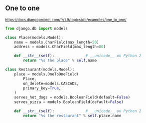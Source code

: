 ## One to one

<small>https://docs.djangoproject.com/fr/1.9/topics/db/examples/one_to_one/</small>

```python
from django.db import models

class Place(models.Model):
    name = models.CharField(max_length=50)
    address = models.CharField(max_length=80)

    def __str__(self):              # __unicode__ on Python 2
        return "%s the place" % self.name

class Restaurant(models.Model):
    place = models.OneToOneField(
        Place,
        on_delete=models.CASCADE,
        primary_key=True,
    )
    serves_hot_dogs = models.BooleanField(default=False)
    serves_pizza = models.BooleanField(default=False)

    def __str__(self):              # __unicode__ on Python 2
        return "%s the restaurant" % self.place.name

```
